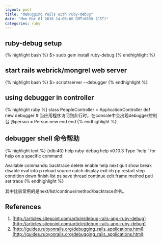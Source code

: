 ```yaml
---
layout: post
title: "debugging rails with ruby-debug"
date: "Mon Mar 01 2010 14:06:00 GMT+0800 (CST)"
categories: ruby
---
```


ruby-debug setup
-----

{% highlight bash %}
$> sudo gem install ruby-debug
{% endhighlight %}

start rails webrick/mongrel web server
-----

{% highlight bash %}
$> script/server --debugger
{% endhighlight %}

using debugger in controller
-----

{% highlight ruby %}
class PeopleController < ApplicationController
    def new
        debugger # 当应用程序访问到此行时，在console中会出现debugger控制台
        @person = Person.new
    end
end
{% endhighlight %}

debugger shell 命令帮助
-----

{% highlight text %}
(rdb:40) help
ruby-debug help v0.10.3
Type 'help ' for help on a specific command

Available commands:
backtrace  delete   enable  help    next  quit     show
break      disable  eval    info    p     reload   source
catch      display  exit    irb     pp    restart  step
condition  down     finish  list    ps    save     thread
continue   edit     frame   method  putl  set      trace
{% endhighlight %}

其中比较常用的是next/list/continue/method/backtrace命令。

References
-----

1. [http://articles.sitepoint.com/article/debug-rails-app-ruby-debug](http://articles.sitepoint.com/article/debug-rails-app-ruby-debug)
2. [http://guides.rubyonrails.org/debugging_rails_applications.html](http://guides.rubyonrails.org/debugging_rails_applications.html)
